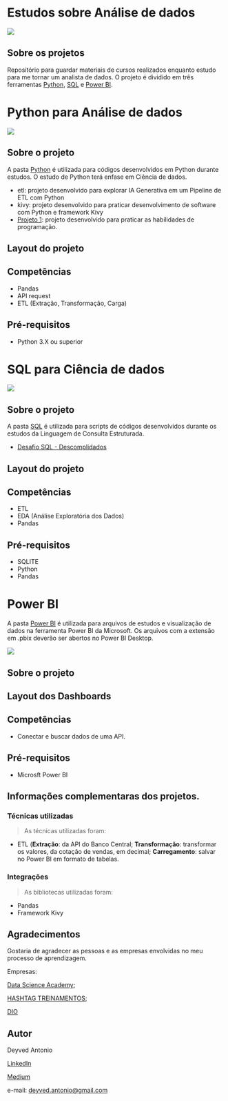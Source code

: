 # Estudos sobre Análise de dados
[![](https://img.shields.io/github/license/deyvedantonio/readme_atrativo)](https://github.com/DeyvedAntonio/Estudos_Analista/blob/main/LICENSE)

## Sobre os projetos
Repositório para guardar materiais de cursos realizados enquanto estudo para me tornar um analista de dados. O projeto é dividido em três ferramentas [Python](https://github.com/DeyvedAntonio/Estudos_Analista#python-para-an%C3%A1lise-de-dados), [SQL](https://github.com/DeyvedAntonio/Estudos_Analista#sql-para-ci%C3%AAncia-de-dados) e [Power BI](https://github.com/DeyvedAntonio/Estudos_Analista#power-bi).

# Python para Análise de dados
![](https://img.shields.io/badge/Python-3776AB?style=for-the-badge&logo=python&logoColor=white)

## Sobre o projeto
A pasta [Python](https://github.com/DeyvedAntonio/Estudos_Analista/tree/main/python) é utilizada para códigos desenvolvidos em Python durante estudos. O estudo de Python terá enfase em Ciência de dados.

- etl: projeto desenvolvido para explorar IA Generativa em um Pipeline de ETL com Python
- kivy: projeto desenvolvido para praticar desenvolvimento de software com Python e framework Kivy
- [Projeto 1](https://github.com/DeyvedAntonio/estudos_Analista/tree/main/python/curso_dsa/Cap07): projeto desenvolvido para praticar as habilidades de programação.

## Layout do projeto


## Competências
- Pandas
- API request
- ETL (Extração, Transformação, Carga)

## Pré-requisitos
- Python 3.X ou superior


# SQL para Ciência de dados
![](https://img.shields.io/badge/-SQL-orange?style=plastic)

## Sobre o projeto
A pasta [SQL]() é utilizada para scripts de códigos desenvolvidos durante os estudos da Linguagem de Consulta Estruturada.

- [Desafio SQL - Descomplidados](https://github.com/DeyvedAntonio/estudos_Analista/tree/main/SQL/desafio%20SQL%20-%20descomplidados)

## Layout do projeto


## Competências
- ETL
- EDA (Análise Exploratória dos Dados)
- Pandas

## Pré-requisitos
- SQLITE
- Python
- Pandas

# Power BI
A pasta [Power BI](https://github.com/DeyvedAntonio/Estudos_Analista/tree/main/Power%20BI) é utilizada para arquivos de estudos e visualização de dados na ferramenta Power BI da Microsoft. Os arquivos com a extensão em .pbix deverão ser abertos no Power BI Desktop.

![](https://img.shields.io/badge/Microsoft-Power%20BI-blue?style=plastic&logo=Microsoft)

## Sobre o projeto

## Layout dos Dashboards

## Competências
- Conectar e buscar dados de uma API.

## Pré-requisitos
- Microsft Power BI


## Informações complementaras dos projetos.

### Técnicas utilizadas

>As técnicas utilizadas foram:
- ETL (**Extração**: da API do Banco Central; **Transformação**: transformar os valores, da cotação de vendas, em decimal; **Carregamento**: salvar no Power BI em formato de tabelas.


### Integrações

>As bibliotecas utilizadas foram:
- Pandas
- Framework Kivy


## Agradecimentos
Gostaria de agradecer as pessoas e as empresas envolvidas no meu processo de aprendizagem.

Empresas:

[Data Science Academy](https://www.datascienceacademy.com.br/);

[HASHTAG TREINAMENTOS](https://www.hashtagtreinamentos.com/);

[DIO](https://web.dio.me/)

## Autor
Deyved Antonio

[LinkedIn](https://www.linkedin.com/in/deyvedantonio/)

[Medium](https://medium.com/@deyved.antonio)

e-mail: deyved.antonio@gmail.com
